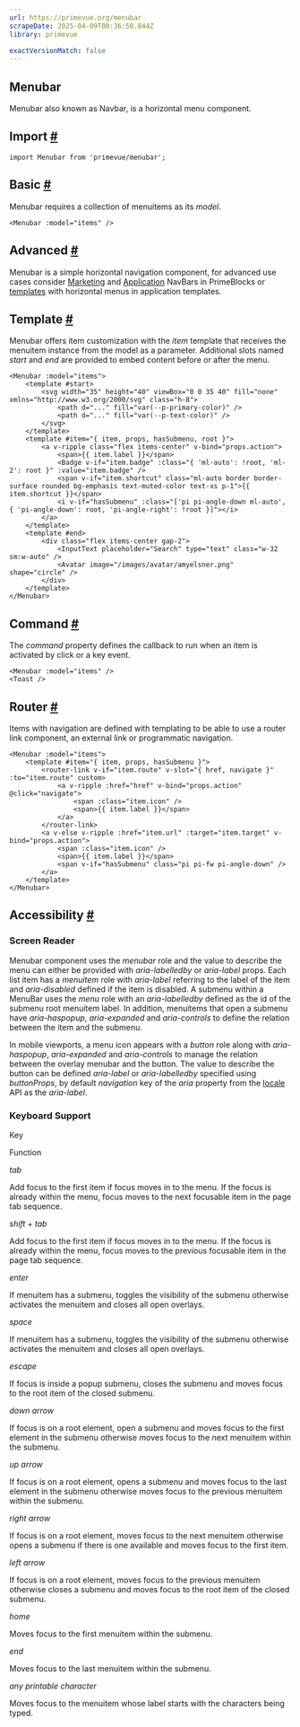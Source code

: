 ```yaml
---
url: https://primevue.org/menubar
scrapeDate: 2025-04-09T00:36:50.844Z
library: primevue

exactVersionMatch: false
---
```


## Menubar

Menubar also known as Navbar, is a horizontal menu component.

## Import [#](_menubar_.md#import)
```
import Menubar from 'primevue/menubar';
```
## Basic [#](_menubar_.md#basic)

Menubar requires a collection of menuitems as its _model_.
```
<Menubar :model="items" />
```
## Advanced [#](_menubar_.md#advanced)

Menubar is a simple horizontal navigation component, for advanced use cases consider [Marketing](https://primeblocks.org/marketing/navbar) and [Application](https://primeblocks.org/application/navbar) NavBars in PrimeBlocks or [templates](_templates.md) with horizontal menus in application templates.

## Template [#](_menubar_.md#template)

Menubar offers item customization with the _item_ template that receives the menuitem instance from the model as a parameter. Additional slots named _start_ and _end_ are provided to embed content before or after the menu.
```
<Menubar :model="items">
    <template #start>
        <svg width="35" height="40" viewBox="0 0 35 40" fill="none" xmlns="http://www.w3.org/2000/svg" class="h-8">
            <path d="..." fill="var(--p-primary-color)" />
            <path d="..." fill="var(--p-text-color)" />
        </svg>
    </template>
    <template #item="{ item, props, hasSubmenu, root }">
        <a v-ripple class="flex items-center" v-bind="props.action">
            <span>{{ item.label }}</span>
            <Badge v-if="item.badge" :class="{ 'ml-auto': !root, 'ml-2': root }" :value="item.badge" />
            <span v-if="item.shortcut" class="ml-auto border border-surface rounded bg-emphasis text-muted-color text-xs p-1">{{ item.shortcut }}</span>
            <i v-if="hasSubmenu" :class="['pi pi-angle-down ml-auto', { 'pi-angle-down': root, 'pi-angle-right': !root }]"></i>
        </a>
    </template>
    <template #end>
        <div class="flex items-center gap-2">
            <InputText placeholder="Search" type="text" class="w-32 sm:w-auto" />
            <Avatar image="/images/avatar/amyelsner.png" shape="circle" />
        </div>
    </template>
</Menubar>
```
## Command [#](_menubar_.md#command)

The _command_ property defines the callback to run when an item is activated by click or a key event.
```
<Menubar :model="items" />
<Toast />
```
## Router [#](_menubar_.md#router)

Items with navigation are defined with templating to be able to use a router link component, an external link or programmatic navigation.
```
<Menubar :model="items">
    <template #item="{ item, props, hasSubmenu }">
        <router-link v-if="item.route" v-slot="{ href, navigate }" :to="item.route" custom>
            <a v-ripple :href="href" v-bind="props.action" @click="navigate">
                <span :class="item.icon" />
                <span>{{ item.label }}</span>
            </a>
        </router-link>
        <a v-else v-ripple :href="item.url" :target="item.target" v-bind="props.action">
            <span :class="item.icon" />
            <span>{{ item.label }}</span>
            <span v-if="hasSubmenu" class="pi pi-fw pi-angle-down" />
        </a>
    </template>
</Menubar>
```
## Accessibility [#](_menubar_.md#accessibility)

### Screen Reader

Menubar component uses the _menubar_ role and the value to describe the menu can either be provided with _aria-labelledby_ or _aria-label_ props. Each list item has a _menuitem_ role with _aria-label_ referring to the label of the item and _aria-disabled_ defined if the item is disabled. A submenu within a MenuBar uses the _menu_ role with an _aria-labelledby_ defined as the id of the submenu root menuitem label. In addition, menuitems that open a submenu have _aria-haspopup_, _aria-expanded_ and _aria-controls_ to define the relation between the item and the submenu.

In mobile viewports, a menu icon appears with a _button_ role along with _aria-haspopup_, _aria-expanded_ and _aria-controls_ to manage the relation between the overlay menubar and the button. The value to describe the button can be defined _aria-label_ or _aria-labelledby_ specified using _buttonProps_, by default _navigation_ key of the _aria_ property from the [locale](_configuration_.md#locale) API as the _aria-label_.

### Keyboard Support

Key

Function

_tab_

Add focus to the first item if focus moves in to the menu. If the focus is already within the menu, focus moves to the next focusable item in the page tab sequence.

_shift_ + _tab_

Add focus to the first item if focus moves in to the menu. If the focus is already within the menu, focus moves to the previous focusable item in the page tab sequence.

_enter_

If menuitem has a submenu, toggles the visibility of the submenu otherwise activates the menuitem and closes all open overlays.

_space_

If menuitem has a submenu, toggles the visibility of the submenu otherwise activates the menuitem and closes all open overlays.

_escape_

If focus is inside a popup submenu, closes the submenu and moves focus to the root item of the closed submenu.

_down arrow_

If focus is on a root element, open a submenu and moves focus to the first element in the submenu otherwise moves focus to the next menuitem within the submenu.

_up arrow_

If focus is on a root element, opens a submenu and moves focus to the last element in the submenu otherwise moves focus to the previous menuitem within the submenu.

_right arrow_

If focus is on a root element, moves focus to the next menuitem otherwise opens a submenu if there is one available and moves focus to the first item.

_left arrow_

If focus is on a root element, moves focus to the previous menuitem otherwise closes a submenu and moves focus to the root item of the closed submenu.

_home_

Moves focus to the first menuitem within the submenu.

_end_

Moves focus to the last menuitem within the submenu.

_any printable character_

Moves focus to the menuitem whose label starts with the characters being typed.